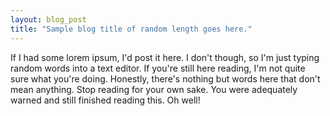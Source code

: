 ```yaml
---
layout: blog_post
title: "Sample blog title of random length goes here."
---
```


If I had some lorem ipsum, I'd post it here. I don't though, so I'm just typing random words into a text editor. If you're still here reading, I'm not quite sure what you're doing. Honestly, there's nothing but words here that don't mean anything. Stop reading for your own sake. You were adequately warned and still finished reading this. Oh well!